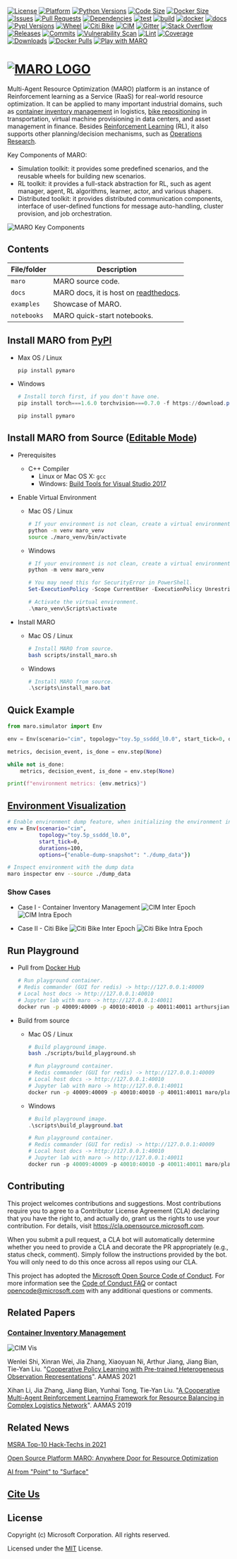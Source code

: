 [![License](https://img.shields.io/pypi/l/pymaro)](https://github.com/microsoft/maro/blob/master/LICENSE)
[![Platform](https://raw.githubusercontent.com/microsoft/maro/master/docs/source/images/badges/platform.svg)](https://pypi.org/project/pymaro/)
[![Python Versions](https://img.shields.io/pypi/pyversions/pymaro.svg?logo=python&logoColor=white)](https://pypi.org/project/pymaro/#files)
[![Code Size](https://img.shields.io/github/languages/code-size/microsoft/maro)](https://github.com/microsoft/maro)
[![Docker Size](https://img.shields.io/docker/image-size/arthursjiang/maro)](https://hub.docker.com/repository/docker/arthursjiang/maro/tags?page=1)
[![Issues](https://img.shields.io/github/issues/microsoft/maro)](https://github.com/microsoft/maro/issues)
[![Pull Requests](https://img.shields.io/github/issues-pr/microsoft/maro)](https://github.com/microsoft/maro/pulls)
[![Dependencies](https://img.shields.io/librariesio/github/microsoft/maro)](https://libraries.io/pypi/pymaro)
[![test](https://github.com/microsoft/maro/workflows/test/badge.svg)](https://github.com/microsoft/maro/actions?query=workflow%3Atest)
[![build](https://github.com/microsoft/maro/workflows/build/badge.svg)](https://github.com/microsoft/maro/actions?query=workflow%3Abuild)
[![docker](https://github.com/microsoft/maro/workflows/docker/badge.svg)](https://hub.docker.com/repository/docker/arthursjiang/maro)
[![docs](https://readthedocs.org/projects/maro/badge/?version=latest)](https://maro.readthedocs.io/)
[![PypI Versions](https://img.shields.io/pypi/v/pymaro)](https://pypi.org/project/pymaro/#files)
[![Wheel](https://img.shields.io/pypi/wheel/pymaro)](https://pypi.org/project/pymaro/#files)
[![Citi Bike](https://raw.githubusercontent.com/microsoft/maro/master/docs/source/images/badges/citi_bike.svg)](https://maro.readthedocs.io/en/latest/scenarios/citi_bike.html)
[![CIM](https://raw.githubusercontent.com/microsoft/maro/master/docs/source/images/badges/cim.svg)](https://maro.readthedocs.io/en/latest/scenarios/container_inventory_management.html)
[![Gitter](https://img.shields.io/gitter/room/microsoft/maro)](https://gitter.im/Microsoft/MARO#)
[![Stack Overflow](https://raw.githubusercontent.com/microsoft/maro/master/docs/source/images/badges/stack_overflow.svg)](https://stackoverflow.com/questions/ask?tags=maro)
[![Releases](https://img.shields.io/github/release-date-pre/microsoft/maro)](https://github.com/microsoft/maro/releases)
[![Commits](https://img.shields.io/github/commits-since/microsoft/maro/latest/master)](https://github.com/microsoft/maro/commits/master)
[![Vulnerability Scan](https://github.com/microsoft/maro/workflows/vulnerability%20scan/badge.svg)](https://github.com/microsoft/maro/actions?query=workflow%3A%22vulnerability+scan%22)
[![Lint](https://github.com/microsoft/maro/workflows/lint/badge.svg)](https://github.com/microsoft/maro/actions?query=workflow%3Alint)
[![Coverage](https://img.shields.io/codecov/c/github/microsoft/maro)](https://codecov.io/gh/microsoft/maro)
[![Downloads](https://img.shields.io/pypi/dm/pymaro)](https://pypi.org/project/pymaro/#files)
[![Docker Pulls](https://img.shields.io/docker/pulls/arthursjiang/maro)](https://hub.docker.com/repository/docker/arthursjiang/maro)
[![Play with MARO](https://raw.githubusercontent.com/microsoft/maro/master/docs/source/images/badges/play_with_maro.svg)](https://hub.docker.com/r/arthursjiang/maro)

# [![MARO LOGO](./docs/source/images/logo.svg)](https://maro.readthedocs.io/en/latest/)

Multi-Agent Resource Optimization (MARO) platform is an instance of Reinforcement
learning as a Service (RaaS) for real-world resource optimization. It can be
applied to many important industrial domains, such as [container inventory
management](https://maro.readthedocs.io/en/v0.1/scenarios/container_inventory_management.html)
in logistics, [bike repositioning](https://maro.readthedocs.io/en/v0.1/scenarios/citi_bike.html)
in transportation, virtual machine provisioning in data centers, and asset management in finance. Besides
[Reinforcement Learning](https://www.andrew.cmu.edu/course/10-703/textbook/BartoSutton.pdf) (RL),
it also supports other planning/decision mechanisms, such as
[Operations Research](https://en.wikipedia.org/wiki/Operations_research).

Key Components of MARO:

- Simulation toolkit: it provides some predefined scenarios, and the reusable
wheels for building new scenarios.
- RL toolkit: it provides a full-stack abstraction for RL, such as agent manager,
agent, RL algorithms, learner, actor, and various shapers.
- Distributed toolkit: it provides distributed communication components, interface
of user-defined functions for message auto-handling, cluster provision, and job orchestration.

![MARO Key Components](./docs/source/images/maro_overview.svg)

## Contents

| File/folder | Description                                                                                       |
| ----------- | ------------------------------------------------------------------------------------------------- |
| `maro`      | MARO source code.                                                                                 |
| `docs`      | MARO docs, it is host on [readthedocs](https://maro.readthedocs.io/en/latest/).                   |
| `examples`  | Showcase of MARO.                                                                                 |
| `notebooks` | MARO quick-start notebooks.                                                                       |

## Install MARO from [PyPI](https://pypi.org/project/pymaro/#files)

- Max OS / Linux

  ```sh
  pip install pymaro
  ```

- Windows

  ```powershell
  # Install torch first, if you don't have one.
  pip install torch===1.6.0 torchvision===0.7.0 -f https://download.pytorch.org/whl/torch_stable.html

  pip install pymaro
  ```

## Install MARO from Source ([Editable Mode](https://pip.pypa.io/en/stable/reference/pip_install/#editable-installs))

- Prerequisites
  - C++ Compiler
    - Linux or Mac OS X: `gcc`
    - Windows: [Build Tools for Visual Studio 2017](https://visualstudio.microsoft.com/thank-you-downloading-visual-studio/?sku=BuildTools&rel=15)

- Enable Virtual Environment
  - Mac OS / Linux

    ```sh
    # If your environment is not clean, create a virtual environment firstly.
    python -m venv maro_venv
    source ./maro_venv/bin/activate
    ```

  - Windows

    ```powershell
    # If your environment is not clean, create a virtual environment firstly.
    python -m venv maro_venv

    # You may need this for SecurityError in PowerShell.
    Set-ExecutionPolicy -Scope CurrentUser -ExecutionPolicy Unrestricted

    # Activate the virtual environment.
    .\maro_venv\Scripts\activate
    ```

- Install MARO

  - Mac OS / Linux

    ```sh
    # Install MARO from source.
    bash scripts/install_maro.sh
    ```

  - Windows

    ```powershell
    # Install MARO from source.
    .\scripts\install_maro.bat
    ```

## Quick Example

```python
from maro.simulator import Env

env = Env(scenario="cim", topology="toy.5p_ssddd_l0.0", start_tick=0, durations=100)

metrics, decision_event, is_done = env.step(None)

while not is_done:
    metrics, decision_event, is_done = env.step(None)

print(f"environment metrics: {env.metrics}")

```

## [Environment Visualization](https://maro.readthedocs.io/en/latest/)

```sh
# Enable environment dump feature, when initializing the environment instance
env = Env(scenario="cim",
          topology="toy.5p_ssddd_l0.0",
          start_tick=0,
          durations=100,
          options={"enable-dump-snapshot": "./dump_data"})

# Inspect environment with the dump data
maro inspector env --source ./dump_data
```

### Show Cases

- Case I - Container Inventory Management
![CIM Inter Epoch](./docs/source/images/visualization/dashboard/cim_inter_epoch.gif)
![CIM Intra Epoch](./docs/source/images/visualization/dashboard/cim_intra_epoch_by_ports.gif)

- Case II - Citi Bike
![Citi Bike Inter Epoch](./docs/source/images/visualization/dashboard/citi_bike_inter_epoch.gif)
![Citi Bike Intra Epoch](./docs/source/images/visualization/dashboard/citi_bike_intra_epoch_by_station.gif)

## Run Playground

- Pull from [Docker Hub](https://hub.docker.com/repository/registry-1.docker.io/arthursjiang/maro/tags?page=1)

  ```sh
  # Run playground container.
  # Redis commander (GUI for redis) -> http://127.0.0.1:40009
  # Local host docs -> http://127.0.0.1:40010
  # Jupyter lab with maro -> http://127.0.0.1:40011
  docker run -p 40009:40009 -p 40010:40010 -p 40011:40011 arthursjiang/maro:cpu
  ```

- Build from source
  - Mac OS / Linux

    ```sh
    # Build playground image.
    bash ./scripts/build_playground.sh

    # Run playground container.
    # Redis commander (GUI for redis) -> http://127.0.0.1:40009
    # Local host docs -> http://127.0.0.1:40010
    # Jupyter lab with maro -> http://127.0.0.1:40011
    docker run -p 40009:40009 -p 40010:40010 -p 40011:40011 maro/playground:cpu
    ```

  - Windows

    ```powershell
    # Build playground image.
    .\scripts\build_playground.bat

    # Run playground container.
    # Redis commander (GUI for redis) -> http://127.0.0.1:40009
    # Local host docs -> http://127.0.0.1:40010
    # Jupyter lab with maro -> http://127.0.0.1:40011
    docker run -p 40009:40009 -p 40010:40010 -p 40011:40011 maro/playground:cpu
    ```

## Contributing

This project welcomes contributions and suggestions. Most contributions require
you to agree to a Contributor License Agreement (CLA) declaring that you have
the right to, and actually do, grant us the rights to use your contribution. For
details, visit https://cla.opensource.microsoft.com.

When you submit a pull request, a CLA bot will automatically determine whether
you need to provide a CLA and decorate the PR appropriately (e.g., status check,
comment). Simply follow the instructions provided by the bot. You will only need
to do this once across all repos using our CLA.

This project has adopted the
[Microsoft Open Source Code of Conduct](https://opensource.microsoft.com/codeofconduct/).
For more information see the
[Code of Conduct FAQ](https://opensource.microsoft.com/codeofconduct/faq/)
or contact [opencode@microsoft.com](mailto:opencode@microsoft.com)
with any additional questions or comments.

## Related Papers

### [Container Inventory Management](https://maro.readthedocs.io/en/latest/key_components/dashboard_visualization.html)

![CIM Vis](./docs/source/images/scenario/cim_vis.gif)

Wenlei Shi, Xinran Wei, Jia Zhang, Xiaoyuan Ni, Arthur Jiang, Jiang Bian, Tie-Yan Liu. "[Cooperative Policy Learning with Pre-trained Heterogeneous Observation Representations](https://arxiv.org/abs/2012.13099)". AAMAS 2021

Xihan Li, Jia Zhang, Jiang Bian, Yunhai Tong, Tie-Yan Liu. "[A Cooperative Multi-Agent Reinforcement Learning Framework for Resource Balancing in Complex Logistics Network](https://arxiv.org/abs/1903.00714)". AAMAS 2019

## Related News

[MSRA Top-10 Hack-Techs in 2021](https://mp.weixin.qq.com/s/Y4kjQq8gKcsEsVadjdwnEQ)

[Open Source Platform MARO: Anywhere Door for Resource Optimization](https://mp.weixin.qq.com/s/zXIpgzomLhDWS_YUFmRlEQ)

[AI from "Point" to "Surface"](https://mp.weixin.qq.com/s/PggO49wwmS7grTO0nEMgVQ)

## [Cite Us](./CITATION)

## License

Copyright (c) Microsoft Corporation. All rights reserved.

Licensed under the [MIT](./LICENSE) License.
